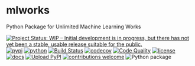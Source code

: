 # mlworks
Python Package for Unlimited Machine Learning Works

[![Project Status: WIP – Initial development is in progress, but there has not yet been a stable, usable release suitable for the public.](https://www.repostatus.org/badges/latest/wip.svg)](https://www.repostatus.org/#wip)
[![pypi](https://img.shields.io/pypi/v/mlworks)](https://pypi.org/project/mlworks/)
[![python](https://img.shields.io/pypi/pyversions/mlworks)](https://pypi.org/project/mlworks/)
[![Build Status](https://api.travis-ci.org/adelmofilho/mlworks.svg?branch=master&status=unknown)](https://travis-ci.org/github/adelmofilho/mlworks/)
[![codecov](https://codecov.io/gh/adelmofilho/mlworks/branch/master/graphs/badge.svg?branch=master)](https://codecov.io/github/adelmofilho/mlworks?branch=master)
[![Code Quality](https://img.shields.io/scrutinizer/g/adelmofilho/mlworks.svg)](https://scrutinizer-ci.com/g/adelmofilho/mlworks/badges/quality-score.png?b=master)
[![license](https://img.shields.io/github/license/adelmofilho/mlworks?color=blue)](https://scrutinizer-ci.com/g/adelmofilho/mlworks/badges/quality-score.png?b=master)
[![docs](https://readthedocs.org/projects/mlworks/badge/?version=latest)](https://readthedocs.org/projects/mlworks/?badge=latest)
[![Upload PyPI](https://github.com/adelmofilho/mlworks/workflows/Upload%20Python%20Package/badge.svg)](https://github.com/adelmofilho/mlworks/actions)
[![contributions welcome](https://img.shields.io/badge/contributions-welcome-brightgreen.svg?style=flat)](https://github.com/adelmofilho/mlworks/issues)
![Python package](https://github.com/adelmofilho/mlworks/workflows/Python%20package/badge.svg)